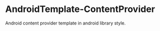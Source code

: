 AndroidTemplate-ContentProvider
===============================

Android content provider template in android library style.
